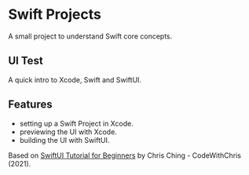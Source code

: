 # Swift Projects

A small project to understand Swift core concepts.

## UI Test

A quick intro to Xcode, Swift and SwiftUI.

## Features

- setting up a Swift Project in Xcode.
- previewing the UI with Xcode.
- building the UI with SwiftUI.

Based on [SwiftUI Tutorial for Beginners](https://www.youtube.com/watch?v=F2ojC6TNwws) by Chris Ching - CodeWithChris (2021).
